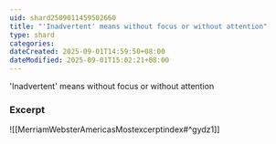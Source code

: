 ```yaml
---
uid: shard2509011459502660
title: "'Inadvertent' means without focus or without attention"
type: shard
categories:
dateCreated: 2025-09-01T14:59:50+08:00
dateModified: 2025-09-01T15:02:21+08:00
---
```

'Inadvertent' means without focus or without attention

### Excerpt
![[MerriamWebsterAmericasMostexcerptindex#^gydz1]]
